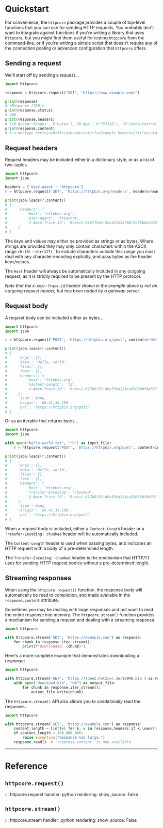 # Quickstart

For convenience, the `httpcore` package provides a couple of top-level functions that you can use for sending HTTP requests. You probably don't want to integrate against functions if you're writing a library that uses `httpcore`, but you might find them useful for testing `httpcore` from the command-line, or if you're writing a simple script that doesn't require any of the connection pooling or advanced configuration that `httpcore` offers.

## Sending a request

We'll start off by sending a request...

```python
import httpcore

response = httpcore.request("GET", "https://www.example.com/")

print(response)
# <Response [200]>
print(response.status)
# 200
print(response.headers)
# [(b'Accept-Ranges', b'bytes'), (b'Age', b'557328'), (b'Cache-Control', b'max-age=604800'), ...]
print(response.content)
# b'<!doctype html>\n<html>\n<head>\n<title>Example Domain</title>\n\n<meta charset="utf-8"/>\n ...'
```

## Request headers

Request headers may be included either in a dictionary style, or as a list of two-tuples.

```python
import httpcore
import json

headers = {'User-Agent': 'httpcore'}
r = httpcore.request('GET', 'https://httpbin.org/headers', headers=headers)

print(json.loads(r.content))
# {
#     'headers': {
#         'Host': 'httpbin.org',
#         'User-Agent': 'httpcore',
#         'X-Amzn-Trace-Id': 'Root=1-616ff5de-5ea1b7e12766f1cf3b8e3a33'
#     }
# }
```

The keys and values may either be provided as strings or as bytes. Where strings are provided they may only contain characters within the ASCII range `chr(0)` - `chr(127)`. To include characters outside this range you must deal with any character encoding explicitly, and pass bytes as the header keys/values.

The `Host` header will always be automatically included in any outgoing request, as it is strictly required to be present by the HTTP protocol.

*Note that the `X-Amzn-Trace-Id` header shown in the example above is not an outgoing request header, but has been added by a gateway server.*

## Request body

A request body can be included either as bytes...

```python
import httpcore
import json

r = httpcore.request('POST', 'https://httpbin.org/post', content=b'Hello, world')

print(json.loads(r.content))
# {
#     'args': {},
#     'data': 'Hello, world',
#     'files': {},
#     'form': {},
#     'headers': {
#         'Host': 'httpbin.org',
#         'Content-Length': '12',
#         'X-Amzn-Trace-Id': 'Root=1-61700258-00e338a124ca55854bf8435f'
#     },
#     'json': None,
#     'origin': '68.41.35.196',
#     'url': 'https://httpbin.org/post'
# }
```

Or as an iterable that returns bytes...

```python
import httpcore
import json

with open("hello-world.txt", "rb") as input_file:
    r = httpcore.request('POST', 'https://httpbin.org/post', content=input_file)

print(json.loads(r.content))
# {
#     'args': {},
#     'data': 'Hello, world',
#     'files': {},
#     'form': {},
#     'headers': {
#         'Host': 'httpbin.org',
#         'Transfer-Encoding': 'chunked',
#         'X-Amzn-Trace-Id': 'Root=1-61700258-00e338a124ca55854bf8435f'
#     },
#     'json': None,
#     'origin': '68.41.35.196',
#     'url': 'https://httpbin.org/post'
# }
```

When a request body is included, either a `Content-Length` header or a `Transfer-Encoding: chunked` header will be automatically included.

The `Content-Length` header is used when passing bytes, and indicates an HTTP request with a body of a pre-determined length.

The `Transfer-Encoding: chunked` header is the mechanism that HTTP/1.1 uses for sending HTTP request bodies without a pre-determined length.

## Streaming responses

When using the `httpcore.request()` function, the response body will automatically be read to completion, and made available in the `response.content` attribute.

Sometimes you may be dealing with large responses and not want to read the entire response into memory. The `httpcore.stream()` function provides a mechanism for sending a request and dealing with a streaming response:

```python
import httpcore

with httpcore.stream('GET', 'https://example.com') as response:
    for chunk in response.iter_stream():
        print(f"Downloaded: {chunk}")
```

Here's a more complete example that demonstrates downloading a response:

```python
import httpcore

with httpcore.stream('GET', 'https://speed.hetzner.de/100MB.bin') as response:
    with open("download.bin", "wb") as output_file:
        for chunk in response.iter_stream():
            output_file.write(chunk)
```

The `httpcore.stream()` API also allows you to *conditionally* read the response...

```python
import httpcore

with httpcore.stream('GET', 'https://example.com') as response:
    content_length = [int(v) for k, v in response.headers if k.lower() == b'content-length'][0]
    if content_length > 100_000_000:
        raise Exception("Response too large.")
    response.read()  # `response.content` is now available.
```

---

# Reference

## `httpcore.request()`

::: httpcore.request
    handler: python
    rendering:
        show_source: False

## `httpcore.stream()`

::: httpcore.stream
    handler: python
    rendering:
        show_source: False
